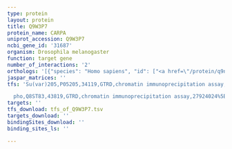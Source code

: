 ```yaml
---
type: protein
layout: protein
title: Q9W3P7
protein_name: CARPA
uniprot_accession: Q9W3P7
ncbi_gene_id: '31687'
organism: Drosophila melanogaster
function: target gene
number_of_interactions: '2'
orthologs: '[{"species": "Homo sapiens", "id": ["<a href=\"/protein/q9ns85\">Q9NS85</a>", "<a href=\"/protein/o75493\">O75493</a>"]}, {"species": "Danio rerio", "id": ["<a href=\"/protein/f1qmf0\">F1QMF0</a>"]}, {"species": "Mus musculus", "id": ["<a href=\"/protein/p61215\">P61215</a>", "<a href=\"/protein/o70354\">O70354</a>"]}, {"species": "Rattus norvegicus", "id": ["<a href=\"/protein/q811x3\">Q811X3</a>", "M0R8A5"]}, {"species": "Caenorhabditis elegans", "id": ["Q18932", "<a href=\"/protein/q20781\">Q20781</a>"]}]'
jaspar_matrices: ''
tfs: 'Su(var)205,P05205,34119,GTRD,chromatin immunoprecipitation assay,27924024%5Buid%5D,No

  pho,Q8ST83,43819,GTRD,chromatin immunoprecipitation assay,27924024%5Buid%5D,No'
targets: ''
tfs_download: tfs_of_Q9W3P7.tsv
targets_download: ''
bindingSites_download: ''
binding_sites_ls: ''

---
```


